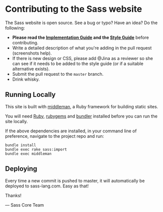 Contributing to the Sass website
================================

The Sass website is open source. See a bug or typo? Have an idea? Do the
following:

* **Please read the [Implementation Guide][sg] and the [Style Guide][sg]**
  before contributing.
* Write a detailed description of what you're adding in the pull request
  (screenshots help).
* If there is new design or CSS, please add @Jina as a reviewer so she can see
  if it needs to be added to the style guide (or if a suitable alternative
  exists).
* Submit the pull request to the `master` branch.
* Drink whisky.

## Running Locally

This site is built with [middleman][], a Ruby framework for building static
sites.

You will need [Ruby][], [rubygems](http://rubygems.org/) and [bundler][]
installed before you can run the site locally.

If the above dependencies are installed, in your command line of preference,
navigate to the project repo and run:

```
bundle install
bundle exec rake sass:import
bundle exec middleman
```

## Deploying

Every time a new commit is pushed to master, it will automatically be deployed
to sass-lang.com. Easy as that!

Thanks!

&mdash; Sass Core Team

[ig]:        http://sass-lang.com/implementation
[sg]:        http://sass-lang.com/styleguide
[middleman]: http://middlemanapp.com
[ruby]:      https://www.ruby-lang.org/en/downloads/
[bundler]:   http://bundler.io/
